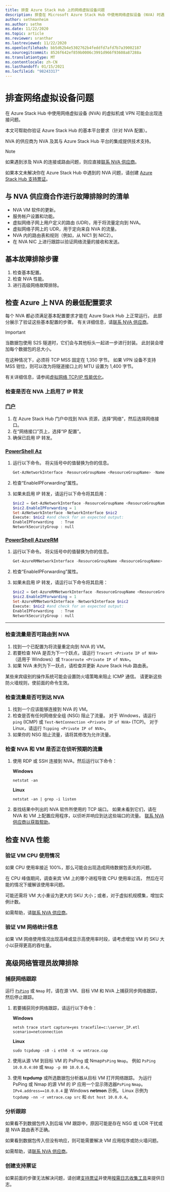 ```yaml
---
title: 排查 Azure Stack Hub 上的网络虚拟设备问题
description: 排查在 Microsoft Azure Stack Hub 中使用网络虚拟设备 (NVA) 时遇到的 VM 或 VPN 连接问题。
author: sethmanheim
ms.author: sethm
ms.date: 11/22/2020
ms.topic: article
ms.reviewer: sranthar
ms.lastreviewed: 11/22/2020
ms.openlocfilehash: bb5d62b4e5302762b4feddfd7afd7b7a39002187
ms.sourcegitcommit: 8526f642ef859b0006c3991d966f93608a87288a
ms.translationtype: MT
ms.contentlocale: zh-CN
ms.lasthandoff: 01/15/2021
ms.locfileid: "98243317"
---
```

# <a name="troubleshoot-network-virtual-appliance-problems"></a>排查网络虚拟设备问题

在 Azure Stack Hub 中使用网络虚拟设备 (NVA) 的虚拟机或 VPN 可能会出现连接问题。

本文可帮助你验证 Azure Stack Hub 的基本平台要求（针对 NVA 配置）。

NVA 的供应商为 NVA 及其与 Azure Stack Hub 平台的集成提供技术支持。

> [!NOTE]
> 如果遇到涉及 NVA 的连接或路由问题，则应直接[联系 NVA 供应商](https://support.microsoft.com/help/2984655/support-for-azure-market-place-for-virtual-machines)。

如果本文未解决你在 Azure Stack Hub 中遇到的 NVA 问题，请创建 [Azure Stack Hub 支持票证](../operator/azure-stack-manage-basics.md#where-to-get-support)。

## <a name="checklist-for-troubleshooting-with-an-nva-vendor"></a>与 NVA 供应商合作进行故障排除时的清单

- NVA VM 软件的更新。
- 服务帐户设置和功能。
- 虚拟网络子网上用户定义的路由 (UDR)，用于将流量定向到 NVA。
- 虚拟网络子网上的 UDR，用于定向来自 NVA 的流量。
- NVA 内的路由表和规则（例如，从 NIC1 到 NIC2）。
- 在 NVA NIC 上进行跟踪以验证网络流量的接收和发送。

## <a name="basic-troubleshooting-steps"></a>基本故障排除步骤

1. 检查基本配置。
2. 检查 NVA 性能。
3. 进行高级网络故障排除。

## <a name="check-the-minimum-configuration-requirements-for-nvas-on-azure"></a>检查 Azure 上 NVA 的最低配置要求

每个 NVA 都必须满足基本配置要求才能在 Azure Stack Hub 上正常运行。 此部分展示了验证这些基本配置的步骤。 有关详细信息，请[联系 NVA 供应商](https://support.microsoft.com/help/2984655/support-for-azure-market-place-for-virtual-machines)。

> [!IMPORTANT]
> 当数据包使用 S2S 隧道时，它们会与其他标头一起进一步进行封装。 此封装会增加每个数据包的总大小。
>
> 在这种情况下，必须将 TCP MSS 固定在 1,350 字节。 如果 VPN 设备不支持 MSS 钳位，则可以改为将隧道接口上的 MTU 设置为 1,400 字节。
>
> 有关详细信息，请参阅[虚拟网络 TCP/IP 性能优化](/azure/virtual-network/virtual-network-tcpip-performance-tuning)。

### <a name="check-whether-ip-forwarding-is-enabled-on-the-nva"></a>检查是否在 NVA 上启用了 IP 转发

### <a name="portal"></a>[门户](#tab/portal)

1. 在 Azure Stack Hub 门户中找到 NVA 资源，选择“网络”，然后选择网络接口。
2. 在“网络接口”页上，选择“IP 配置”。 
3. 确保已启用 IP 转发。

### <a name="powershell-az"></a>[PowerShell Az](#tab/az)

1. 运行以下命令。 将尖括号中的值替换为你的信息。

   ```powershell
   Get-AzNetworkInterface -ResourceGroupName <ResourceGroupName> -Name <NIC name>
   ```

2. 检查“EnableIPForwarding”属性。

3. 如果未启用 IP 转发，请运行以下命令将其启用：

   ```powershell
   $nic2 = Get-AzNetworkInterface -ResourceGroupName <ResourceGroupName> -Name <NIC name>
   $nic2.EnableIPForwarding = 1
   Set-AzNetworkInterface -NetworkInterface $nic2
   Execute: $nic2 #and check for an expected output:
   EnableIPForwarding   : True
   NetworkSecurityGroup : null
   ```

### <a name="powershell-azurerm"></a>[PowerShell AzureRM](#tab/azurerm)

1. 运行以下命令。 将尖括号中的值替换为你的信息。

   ```powershell
   Get-AzureRMNetworkInterface -ResourceGroupName <ResourceGroupName> -Name <NIC name>
   ```

2. 检查“EnableIPForwarding”属性。

3. 如果未启用 IP 转发，请运行以下命令将其启用：

   ```powershell
   $nic2 = Get-AzureRMNetworkInterface -ResourceGroupName <ResourceGroupName> -Name <NIC name>
   $nic2.EnableIPForwarding = 1
   Set-AzureRMNetworkInterface -NetworkInterface $nic2
   Execute: $nic2 #and check for an expected output:
   EnableIPForwarding   : True
   NetworkSecurityGroup : null
   ```

---

### <a name="check-whether-traffic-can-be-routed-to-the-nva"></a>检查流量是否可路由到 NVA

1. 找到一个已配置为将流量重定向到 NVA 的 VM。
1. 若要检查 NVA 是否为下一个跃点，请运行 `Tracert <Private IP of NVA>`（适用于 Windows）或 `Traceroute <Private IP of NVA>`。
1. 如果 NVA 未列为下一跃点，请检查并更新 Azure Stack Hub 路由表。

某些来宾级别的操作系统可能会设置防火墙策略来阻止 ICMP 通信。 请更新这些防火墙规则，使前面的命令生效。

### <a name="check-whether-traffic-can-reach-the-nva"></a>检查流量是否可到达 NVA

1. 找到一个应该能够连接到 NVA 的 VM。
1. 检查是否有任何网络安全组 (NSG) 阻止了流量。 对于 Windows，请运行 `ping` (ICMP) 或 `Test-NetConnection <Private IP of NVA>` (TCP)。 对于 Linux，请运行 `Tcpping <Private IP of NVA>`。
1. 如果你的 NSG 阻止流量，请将其修改为允许流量。

### <a name="check-whether-the-nva-and-vms-are-listening-for-expected-traffic"></a>检查 NVA 和 VM 是否正在侦听预期的流量

1. 使用 RDP 或 SSH 连接到 NVA，然后运行以下命令：

   **Windows**

   ```shell
   netstat -an
   ```

   **Linux**

   ```shell
   netstat -an | grep -i listen
   ```

1. 查找结果中列出的 NVA 软件所使用的 TCP 端口。 如果未看到它们，请在 NVA 和 VM 上配置应用程序，以侦听并响应到达这些端口的流量。 [联系 NVA 供应商以获取帮助](https://support.microsoft.com/help/2984655/support-for-azure-market-place-for-virtual-machines)。

## <a name="check-nva-performance"></a>检查 NVA 性能

### <a name="validate-vm-cpu-usage"></a>验证 VM CPU 使用情况

如果 CPU 使用率接近 100%，那么可能会出现造成网络数据包丢失的问题。

在 CPU 峰值期间，调查来宾 VM 上的哪个进程导致 CPU 使用率过高， 然后在可能的情况下缓解该使用率问题。

可能还需将 VM 大小重设为更大的 SKU 大小；或者，对于虚拟机规模集，增加实例计数。

如需帮助，请[联系 NVA 供应商](https://support.microsoft.com/help/2984655/support-for-azure-market-place-for-virtual-machines)。

### <a name="validate-vm-network-statistics"></a>验证 VM 网络统计信息

如果 VM 网络使用情况出现高峰或显示高使用率时段，请考虑增加 VM 的 SKU 大小以获得更高的吞吐量。

## <a name="advanced-network-administrator-troubleshooting"></a>高级网络管理员故障排除

### <a name="capture-a-network-trace"></a>捕获网络跟踪

运行 [`PsPing`](/sysinternals/downloads/psping) 或 `Nmap` 时，请在源 VM、目标 VM 和 NVA 上捕获同步网络跟踪， 然后停止跟踪。

1. 若要捕获同步网络跟踪，请运行以下命令：

   **Windows**

   ```shell
   netsh trace start capture=yes tracefile=c:\server_IP.etl scenario=netconnection
   ```

   **Linux**

   ```shell
   sudo tcpdump -s0 -i eth0 -X -w vmtrace.cap
   ```

2. 使用从源 VM 到目标 VM 的 PsPing 或 Nmap`PsPing` `Nmap`。 例如 `PsPing 10.0.0.4:80` 或 `Nmap -p 80 10.0.0.4`。

3. 使用 **tcpdump** 或所选数据包分析器从目标 VM 打开网络跟踪。 为运行 PsPing 或 Nmap 的源 VM 的 IP 应用一个显示筛选器`PsPing` `Nmap`。 `IPv4.address==10.0.0.4` 是 Windows **netmon** 示例。 Linux 示例为 `tcpdump -nn -r vmtrace.cap src` 和 `dst host 10.0.0.4`。

### <a name="analyze-traces"></a>分析跟踪

如果看不到数据包传入到后端 VM 跟踪中，原因可能是存在 NSG 或 UDR 干扰或是 NVA 路由表不正确。

如果看到数据包传入但没有响应，则可能需要解决 VM 应用程序或防火墙问题。

如需帮助，请[联系 NVA 供应商](https://support.microsoft.com/help/2984655/support-for-azure-market-place-for-virtual-machines)。

### <a name="create-a-support-ticket"></a>创建支持票证

如果前面的步骤无法解决问题，请创建[支持票证](../operator/azure-stack-manage-basics.md#where-to-get-support)并使用[按需日志收集工具](../operator/diagnostic-log-collection.md)来提供日志。
